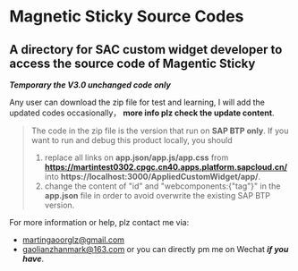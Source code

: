 # Magnetic Sticky Source Codes

## A directory for SAC custom widget developer to access the source code of Magentic Sticky

***Temporary the V3.0 unchanged code only***

Any user can download the zip file for test and learning, I will add the updated codes occasionally， **more info plz check the update content**.

> The code in the zip file is the version that run on **SAP BTP only**.
> If you want to run and debug this product locally, you should 
> 1. replace all links on **app.json/app.js/app.css** from **https://martintest0302.cpgc.cn40.apps.platform.sapcloud.cn/** into **https://localhost:3000/AppliedCustomWidget/app/**. 
> 2. change the content of "id" and "webcomponents:{"tag"}" in the **app.json** file in order to avoid overwrite the existing SAP BTP version. 

For more information or help, plz contact me via:
* martingaoorglz@gmail.com
* gaolianzhanmark@163.com
or you can directly pm me on Wechat ***if you have***.


